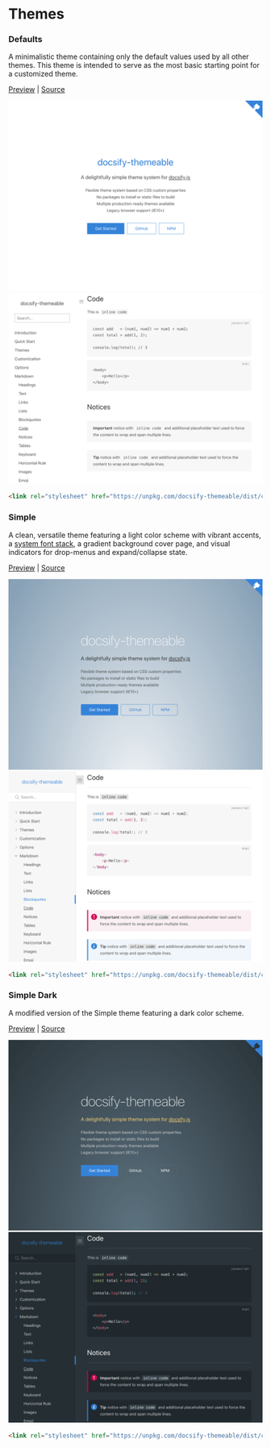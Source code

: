 # Themes

### Defaults

A minimalistic theme containing only the default values used by all other
themes. This theme is intended to serve as the most basic starting point for a
customized theme.

<a href="#" data-link-title="Defaults">Preview</a> |
[Source](https://github.com/jhildenbiddle/docsify-themeable/tree/master/src/scss/themes/defaults)

<img src="assets/img/theme-defaults-cover.png" class="thumbnail" alt="Screenshot of coverpage" title="Coverpage">
<img src="assets/img/theme-defaults-content.png" class="thumbnail" alt="Screenshot of navigation and content" title="Sidebar and content">

```html
<link rel="stylesheet" href="https://unpkg.com/docsify-themeable/dist/css/theme-defaults.css">
```

### Simple

A clean, versatile theme featuring a light color scheme with vibrant accents, a [system font stack](https://css-tricks.com/snippets/css/system-font-stack/), a gradient
background cover page, and visual indicators for drop-menus and expand/collapse
state.

<a href="#" data-link-title="Simple">Preview</a> |
[Source](https://github.com/jhildenbiddle/docsify-themeable/tree/master/src/scss/themes/simple)

<img src="assets/img/theme-simple-cover.png" class="thumbnail" alt="Screenshot of coverpage" title="Coverpage">
<img src="assets/img/theme-simple-content.png" class="thumbnail" alt="Screenshot of navigation and content" title="Sidebar and content">

```html
<link rel="stylesheet" href="https://unpkg.com/docsify-themeable/dist/css/theme-simple.css">
```

### Simple Dark

A modified version of the Simple theme featuring a dark color scheme.

<a href="#" data-link-title="Simple Dark">Preview</a> |
[Source](https://github.com/jhildenbiddle/docsify-themeable/tree/master/src/scss/themes/simple-dark)

<img src="assets/img/theme-simple-dark-cover.png" class="thumbnail" alt="Screenshot of coverpage" title="Coverpage">
<img src="assets/img/theme-simple-dark-content.png" class="thumbnail" alt="Screenshot of navigation and content" title="Sidebar and content">

```html
<link rel="stylesheet" href="https://unpkg.com/docsify-themeable/dist/css/theme-simple-dark.css">
```